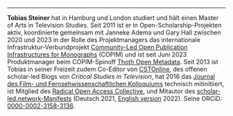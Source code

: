--- 

**Tobias Steiner** hat in Hamburg und London studiert und hält einen Master of Arts in Television Studies. Seit 2011 ist er in Open-Scholarship-Projekten aktiv, koordinierte gemeinsam mit Janneke Adema und Gary Hall zwischen 2020 und 2023 in der Rolle des Projektmanagers das internationale Infrastruktur-Verbundprojekt [Community-Led Open Publication Infrastructures for Monographs](https://www.copim.ac.uk) (COPIM) und ist seit Juni 2023 Produktmanager beim COPIM-Spinoff [Thoth Open Metadata](https://thoth.pub/). Seit 2013 ist Tobias in seiner Freizeit zudem Co-Editor von [CSTOnline](https://cstonline.net/), des offenen scholar-led Blogs von *Critical Studies in Television*, hat 2016 das [Journal des Film- und Fernsehwissenschaftlichen Kolloquiums](http://ffk-journal.de/) technisch mitinitiiert, ist Mitglied des [Radical Open Access Collective](https://radicaloa.disruptivemedia.org.uk/), und Mitautor des [scholar-led.network-Manifests](https://graphite.page/scholar-led-manifest/) (Deutsch 2021, [English version](https://graphite.page/scholar-led-manifesto/) 2022). Seine ORCiD: [0000-0002-3158-3136](https://orcid.org/0000-0002-3158-3136).